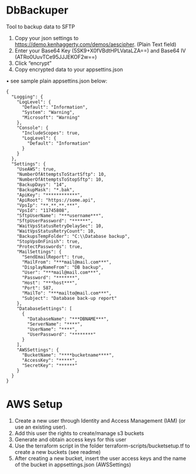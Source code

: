 # DbBackuper
Tool to backup data to SFTP
1.	Copy your json settings to https://demo.kenhaggerty.com/demos/aescipher. (Plain Text field)
2.	Enter your Base64 Key (5SK9+X0fVBdtHPLVataLZA==) and Base64 IV (ATRo0UuvTCe95JJJEKOF2w==)
3.	Click “encrypt”
4.	Copy encrypted data to your appsettins.json

•	see sample plain appsettins.json below:

```
{
  "Logging": {
    "LogLevel": {
      "Default": "Information",
      "System": "Warning",
      "Microsoft": "Warning"
    },
    "Console": {
      "IncludeScopes": true,
      "LogLevel": {
        "Default": "Information"
      }
    }
  },
  "Settings": {
    "UseAWS": true,
    "NumberOfAttemptsToStartSftp": 10,
    "NumberOfAttemptsToStopSftp": 10,
    "BackupDays": "14",
    "BackupMask": "*.bak",
    "ApiKey": "************",
    "ApiRoot": "https://some.api",
    "VpsIp": "**.**.**.***",
    "VpsId": "11745808",
    "SftpUserName": "***username***",
    "SftpUserPassword": "******",
    "WaitVpsStatusRetryDelaySec": 10,
    "WaitVpsStatusRetryCount": 10,
    "BackupsTempFolder": "C:\\Database backup",
    "StopVpsOnFinish": true,
    "ProtectPasswords": true,
    "MailSettings": {
      "SendEmailReport": true,
      "MailFrom": "***mail@mail.com***",
      "DisplayNameFrom": "DB backup",
      "User": "***mail@mail.com***",
      "Password": "*******",
      "Host": "***host***",
      "Port": 587,
      "MailTo": "***mailto@mail.com***",
      "Subject": "Database back-up report"
    },
    "DatabaseSettings": [
      {
        "DatabaseName": "***DBNAME***",
        "ServerName": "****",
        "UserName": "****",
        "UserPassword": "********"
      }
    ],
    "AWSSettings": {
      "BucketName": "****bucketname****",
      "AccessKey": "*****",
      "SecretKey": "******"
    }
  }
}
```

# AWS Setup
1. Create a new user through Identity and Access Management (IAM) (or use an existing user).
2. Add this user the rights to create/manage s3 buckets
3. Generate and obtain access keys for this user
4. Use the terraform script in the folder terraform-scripts/bucketsetup.tf to create a new buckets (see readme)
5. After creating a new bucket, insert the user access keys and the name of the bucket in appsettings.json (AWSSettings)
